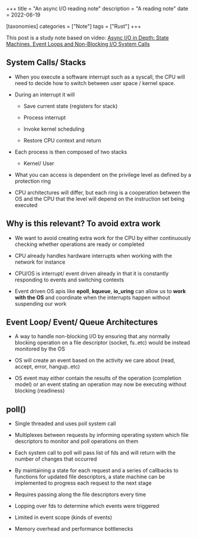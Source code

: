 +++
title = "An async I/O reading note"
description = "A reading note"
date = 2022-06-19

[taxonomies]
categories = ["Note"]
tags = ["Rust"]
+++

This post is a study note based on video: [Async I/O in Depth: State Machines, Event Loops and Non-Blocking I/O System Calls](https://www.youtube.com/watch?v=_3LpJ6I-tzc)

## System Calls/ Stacks

- When you execute a software interrupt such as a syscall, the CPU will need to decide how to switch between user space / kernel space.

- During an interrupt it will

  - Save current state (registers for stack)

  - Process interrupt

  - Invoke kernel scheduling

  - Restore CPU context and return

- Each process is then composed of two stacks

  - Kernel/ User

- What you can access is dependent on the privilege level as defined by a protection ring

- CPU architectures will differ, but each ring is a cooperation between the OS and the CPU that the level will depend on the instruction set being executed

## Why is this relevant? To avoid extra work

- We want to avoid creating extra work for the CPU by either continuously checking whether operations are ready or completed

- CPU already handles hardware interrupts when working with the network for instance

- CPU/OS is interrupt/ event driven already in that it is constantly responding to events and switching contexts

- Event driven OS apis like **epoll**, **kqueue**, **io_uring** can allow us to **work with the OS** and coordinate when the interrupts happen without suspending our work

## Event Loop/ Event/ Queue Architectures

- A way to handle non-blocking I/O by ensuring that any normally blocking operation on a file descriptor (socket, fs..etc) would be instead monitored by the OS

- OS will create an event based on the activity we care about (read, accept, error, hangup..etc)

- OS event may either contain the results of the operation (completion model) or an event stating an operation may now be executing without blocking (readiness)

## poll()

- Single threaded and uses poll system call

- Multiplexes between requests by informing operating system which file descriptors to monitor and poll operations on them

- Each system call to poll will pass list of fds and will return with the number of changes that occurred

- By maintaining a state for each request and a series of callbacks to functions for updated file descriptors, a state machine can be implemented to progress each request to the next stage

- Requires passing along the file descriptors every time

- Lopping over fds to determine which events were triggered

- Limited in event scope (kinds of events)

- Memory overhead and performance bottlenecks
